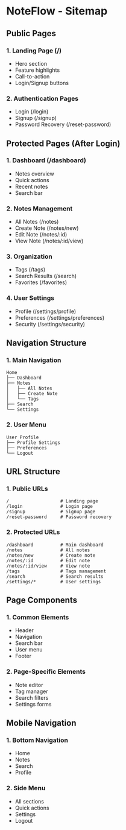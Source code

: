 # NoteFlow - Sitemap

## Public Pages

### 1. Landing Page (/)
- Hero section
- Feature highlights
- Call-to-action
- Login/Signup buttons

### 2. Authentication Pages
- Login (/login)
- Signup (/signup)
- Password Recovery (/reset-password)

## Protected Pages (After Login)

### 1. Dashboard (/dashboard)
- Notes overview
- Quick actions
- Recent notes
- Search bar

### 2. Notes Management
- All Notes (/notes)
- Create Note (/notes/new)
- Edit Note (/notes/:id)
- View Note (/notes/:id/view)

### 3. Organization
- Tags (/tags)
- Search Results (/search)
- Favorites (/favorites)

### 4. User Settings
- Profile (/settings/profile)
- Preferences (/settings/preferences)
- Security (/settings/security)

## Navigation Structure

### 1. Main Navigation
```
Home
├── Dashboard
├── Notes
│   ├── All Notes
│   ├── Create Note
│   └── Tags
├── Search
└── Settings
```

### 2. User Menu
```
User Profile
├── Profile Settings
├── Preferences
└── Logout
```

## URL Structure

### 1. Public URLs
```
/                   # Landing page
/login              # Login page
/signup             # Signup page
/reset-password     # Password recovery
```

### 2. Protected URLs
```
/dashboard          # Main dashboard
/notes              # All notes
/notes/new          # Create note
/notes/:id          # Edit note
/notes/:id/view     # View note
/tags               # Tags management
/search             # Search results
/settings/*         # User settings
```

## Page Components

### 1. Common Elements
- Header
- Navigation
- Search bar
- User menu
- Footer

### 2. Page-Specific Elements
- Note editor
- Tag manager
- Search filters
- Settings forms

## Mobile Navigation

### 1. Bottom Navigation
- Home
- Notes
- Search
- Profile

### 2. Side Menu
- All sections
- Quick actions
- Settings
- Logout 